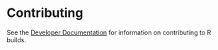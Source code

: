 # Contributing

See the [Developer Documentation](../#developer-documentation) for information on contributing to R builds.
